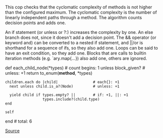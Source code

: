 
This cop checks that the cyclomatic complexity of methods is not higher
than the configured maximum. The cyclomatic complexity is the number of
linearly independent paths through a method. The algorithm counts
decision points and adds one.

An if statement (or unless or ?:) increases the complexity by one. An
else branch does not, since it doesn't add a decision point. The &&
operator (or keyword and) can be converted to a nested if statement,
and ||/or is shorthand for a sequence of ifs, so they also add one.
Loops can be said to have an exit condition, so they add one.
Blocks that are calls to builtin iteration methods
(e.g. `ary.map{...}) also add one, others are ignored.

  def each_child_node(*types)               # count begins: 1
    unless block_given?                     # unless: +1
      return to_enum(__method__, *types)

    children.each do |child|                # each{}: +1
      next unless child.is_a?(Node)         # unless: +1

      yield child if types.empty? ||        # if: +1, ||: +1
                     types.include?(child.type)
    end

    self
  end                                       # total: 6

[Source](http://www.rubydoc.info/gems/rubocop/RuboCop/Cop/Metrics/CyclomaticComplexity)